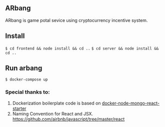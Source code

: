 ## ARbang 

ARbang is game potal sevice using cryptocurrency incentive system.

## Install

`$ cd frontend && node install && cd ..`
`$ cd server && node install && cd ..`

## Run arbang

`$ docker-compose up`


### Special thanks to: 
1. Dockerization boilerplate code is based on [docker-node-mongo-react-starter](https://github.com/denisolek/docker-node-mongo-react-STARTER)
2. Naming Convention for React and JSX.
https://github.com/airbnb/javascript/tree/master/react